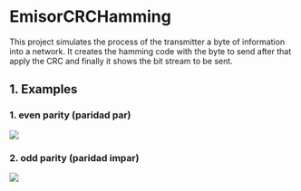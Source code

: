 # EmisorCRCHamming
This project simulates the process of the  transmitter a byte of information into a network. It creates the hamming code with the byte to send after that apply the CRC and finally it shows the  bit stream to be sent.

## 1. Examples
### 1.   even parity (paridad par)
![](http://placekitten.com/200/300?style=centerme)
### 2.   odd parity (paridad impar)
![](http://placekitten.com/200/300?style=centerme)
